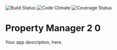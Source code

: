 ![Build Status](https://codeship.com/projects/ff878270-30b8-0134-a2bf-42e359ddec8c/status?branch=master)
![Code Climate](https://codeclimate.com/github/arbertheo/property_manager_2.0.png)
![Coverage Status](https://coveralls.io/repos/arbertheo/property_manager_2.0/badge.png)

# Property Manager 2 0
Your app description, here.
